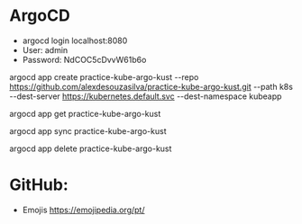 # ArgoCD
* argocd login localhost:8080
* User: admin
* Password: NdCOC5cDvvW61b6o

argocd app create practice-kube-argo-kust --repo https://github.com/alexdesouzasilva/practice-kube-argo-kust.git --path k8s --dest-server https://kubernetes.default.svc --dest-namespace kubeapp

argocd app get practice-kube-argo-kust

argocd app sync practice-kube-argo-kust

argocd app delete practice-kube-argo-kust


# GitHub:
* Emojis https://emojipedia.org/pt/
